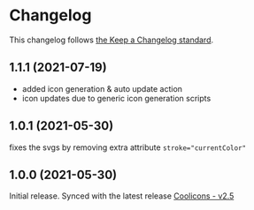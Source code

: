 # Changelog

This changelog follows [the Keep a Changelog standard](https://keepachangelog.com).

## 1.1.1 (2021-07-19)
- added icon generation & auto update action
- icon updates due to generic icon generation scripts

## 1.0.1 (2021-05-30)
fixes the svgs by removing extra attribute `stroke="currentColor"`

## 1.0.0 (2021-05-30)
Initial release.
Synced with the latest release [Coolicons - v2.5](https://github.com/krystonschwarze/coolicons/releases/tag/v2.5)
